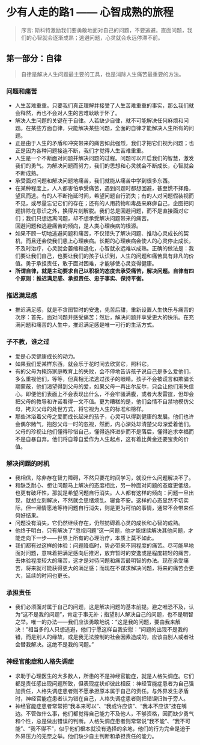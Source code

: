 # 少有人走的路1 —— 心智成熟的旅程
> 序言: 斯科特激励我们要勇敢地面对自己的问题，不要逃避。直面问题，我们的心智就会逐渐成熟；逃避问题，心灵就会永远停滞不前。  

## 第一部分：自律
> 自律是解决人生问题最主要的工具，也是消除人生痛苦最重要的方法。

### 问题和痛苦
- 人生苦难重重。只要我们真正理解并接受了人生苦难重重的事实，那么我们就会释然，再也不会对人生的苦难耿耿于怀了。
- 解决人生问题的关键在于自律。人若缺少自律，就不可能解决任何麻烦和问题。在某些方面自律，只能解决某些问题，全面的自律才能解决人生所有的问题。
- 正是由于人生的矛盾和冲突带来的痛苦如此强烈，我们才把它们视为问题；也正是因为各种问题接连不断，我们才觉得人生苦难重重。
- 人生是一个不断面对问题并解决问题的过程。问题可以开启我们的智慧，激发我们的勇气。为解决问题而努力，我们的思想和心灵就会不断成长，心智就会不断成熟。
- 承受面对问题和解决问题地痛苦，我们就能从痛苦中学到很多东西。
- 在某种程度上，人人都害怕承受痛苦，遇到问题时都想回避，甚至慌不择路，望风而逃。有的人不断拖延时间，希望问题自行消失；有的人对问题假装视而不见，或尽量忘记它们的存在；还有的人用药物和毒品来麻痹自己，企图把问题排除在意识之外，换得片刻解脱。我们总是回避问题，而不是直接面对它们；我们只想远离问题，却不想承受解决问题带来的痛苦。  
回避问题和逃避痛苦的倾向，是人类心理疾病的根源。
- 如果不顾一切地逃避问题和痛苦，不仅错失了解决问题、推动心灵成长的契机，而且还会使我们患上心理疾病。长期的心理疾病会使人的心灵停止成长，不及时治疗，心灵就会萎缩和退化，心智就永远难以成熟。正确的做法是：我们要让我们自己，也要让我们的孩子认识到，人生的问题和痛苦具有非凡的价值。勇于承担责任，敢于面对困难，才能够使心灵变得健康。
- **所谓自律，就是主动要求自己以积极的态度去承受痛苦，解决问题。自律有四个原则：推迟满足感、承担责任、忠于事实、保持平衡。**

### 推迟满足感
- 推迟满足感，就是不贪图暂时的安逸，先苦后甜，重新设置人生快乐与痛苦的次序：首先，面对问题并感受痛苦；然后，解决问题并享受更大的快乐。在充满问题和痛苦的人生中，推迟满足感是唯一可行的生活方式。

### 子不教，谁之过
- 爱是心灵健康成长的动力。
- 如果我们爱某样东西，就会乐于花时间去欣赏它，照料它。
- 有的父母为掩饰家庭教育上的失败，会不停地告诉孩子说自己是多么爱他们，多么重视他们，等等，但真相无法逃过孩子的眼睛。孩子不会被谎言和欺骗长期蒙蔽，他们渴望得到父母的爱，如果父母一再出尔反尔，只会让他们渐失信心。即便他们表面上不会表现出什么，不会牢骚满腹，或者大发雷霆，但却会把父母的教导和许诺看得一文不值。更为糟糕的是，他们会情不自禁地模仿父母，拷贝父母的处世方式，将它视为人生的标准和榜样。
- 那些沐浴着父母之爱而成长起来的孩子，心灵可以得到健康的发展。他们也许会偶尔赌气，抱怨父母一时的忽视，然而，内心深处却清楚父母深爱着他们。父母的珍视让他们懂得珍惜自己，懂得选择进步而不是落后，懂得追求幸福而不是自暴自弃。他们将自尊自爱作为人生起点，这有着比黄金还要宝贵的价值。

### 解决问题的时机
- 我相信，除非存在智力障碍，不然只要花时间学习，就没什么问题解决不了。
- 和缺乏耐心、想让问题马上解决的态度相比，另一种面对问题的态度更低级，也更有破坏性，那就是希望问题自行消失。人人都有这样的倾向：问题一旦出现，就想立刻解决，不然就会思绪烦乱、寝食不安。这样的心态显然不切实际，但一厢情愿地等待问题自行消失，则是更为可怕的事情，通常不会带来任何好结果。
- 问题没有消失，它仍然继续存在，仍然妨碍着心灵的成长和心智的成熟。
- 他终于明白，只有解决了“忽视问题”这一问题，他才能继续解决其他问题，才能走向下一步——世界上所有的心理治疗，本质上莫不如此。
- 我们都有过这样的体验：问题降临时，势必带来不同程度的痛苦。尽可能早地面对问题，意味着把满足感向后推迟，放弃暂时的安逸或是程度较轻的痛苦，去体验程度较大的痛苦，这才是对待问题和痛苦最明智的办法。现在承受痛苦，将来就可能获得更大的满足感；而现在不谋求解决问题，将来的痛苦会更大，延续的时间也更长。

### 承担责任
- 我们必须面对属于自己的问题，这是解决问题的基本前提。避之唯恐不及，认为“这不是我的问题”，肯定于事无补；指望别人解决自己的问题，也不是明智之举。唯一的办法——我们应该勇敢地说：“这是我的问题，要由我来解决！”相当多的人只想逃避，他们宁愿这样自我安慰：“问题的出现不是我的错，而是别人的缘故，或是我无法控制的社会因素造成的，应该由别人或者社会替我解决。这绝不是我的问题。”

### 神经官能症和人格失调症
- 求助于心理医生的大多数人，所患的不是神经官能症，就是人格失调症。它们都是责任感出现问题所致，但表现症状却彼此相反：神经官能症患者为自己强加责任，人格失调症患者则不愿承担原本属于自己的责任。与外界发生矛盾时，神经官能症患者认为错在自己，人格失调症患者则把错误归咎于旁人。
- 神经官能症患者常常把“我本来可以”、“我或许应该”、“我本不应该”挂在嘴边。不管做什么事，他们都觉得自己能力不及他人，不够资格，因而缺少勇气和个性，总是做出错误的判断。人格失调症患者则常常说“我不能”、“我不可能”、“我不得不”，似乎他们根本就没有选择的余地，他们的行为完全是迫于外界压力的无奈之举。他们缺少自主判断和承担责任的能力。